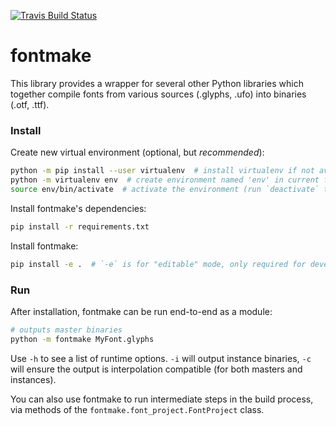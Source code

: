 [![Travis Build Status](https://travis-ci.org/googlei18n/fontmake.svg)](https://travis-ci.org/googlei18n/fontmake)


# fontmake

This library provides a wrapper for several other Python libraries which
together compile fonts from various sources (.glyphs, .ufo) into binaries (.otf,
.ttf).

### Install

Create new virtual environment (optional, but *recommended*):
```bash
python -m pip install --user virtualenv  # install virtualenv if not available
python -m virtualenv env  # create environment named 'env' in current folder
source env/bin/activate  # activate the environment (run `deactivate` to exit)
```

Install fontmake's dependencies:
```bash
pip install -r requirements.txt
```

Install fontmake:
```bash
pip install -e .  # `-e` is for "editable" mode, only required for developers
```

### Run

After installation, fontmake can be run end-to-end as a module:

```bash
# outputs master binaries
python -m fontmake MyFont.glyphs
```

Use `-h` to see a list of runtime options. `-i` will output instance binaries,
`-c` will ensure the output is interpolation compatible (for both masters and
instances).

You can also use fontmake to run intermediate steps in the build process, via
methods of the `fontmake.font_project.FontProject` class.
